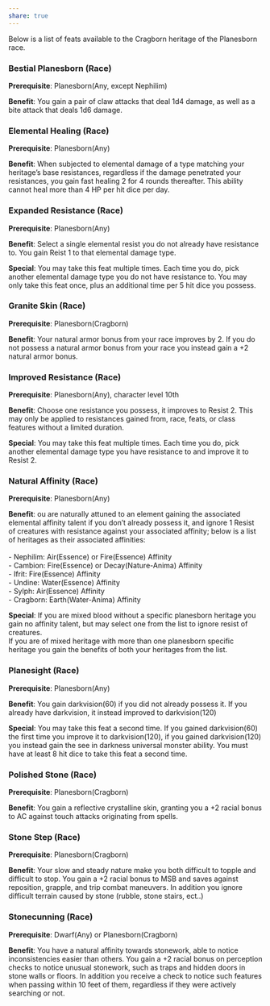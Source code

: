 ```yaml
---
share: true
---
```

Below is a list of feats available to the Cragborn heritage of the Planesborn race.

<h3><span><p>Bestial Planesborn (Race)</p></span></h3><p><span><p><b>Prerequisite</b>:    Planesborn(Any, except Nephilim)<br></p></span></p><p><span><p><b>Benefit</b>:    You gain a pair of claw attacks that deal 1d4 damage, as well as a bite attack that deals 1d6 damage.<br></p></span></p><h3><span><p>Elemental Healing (Race)</p></span></h3><p><span><p><b>Prerequisite</b>:    Planesborn(Any)<br></p></span></p><p><span><p><b>Benefit</b>:    When subjected to elemental damage of a type matching your heritage’s base resistances, regardless if the damage penetrated your resistances, you gain fast healing 2 for 4 rounds thereafter. This ability cannot heal more than 4 HP per hit dice per day.<br></p></span></p><h3><span><p>Expanded Resistance (Race)</p></span></h3><p><span><p><b>Prerequisite</b>:    Planesborn(Any)<br></p></span></p><p><span><p><b>Benefit</b>:    Select a single elemental resist you do not already have resistance to. You gain Reist 1 to that elemental damage type.<br></p></span></p><p><span><p><b>Special</b>:    You may take this feat multiple times. Each time you do, pick another elemental damage type you do not have resistance to. You may only take this feat once, plus an additional time per 5 hit dice you possess.<br></p></span></p><h3><span><p>Granite Skin (Race)</p></span></h3><p><span><p><b>Prerequisite</b>:    Planesborn(Cragborn)<br></p></span></p><p><span><p><b>Benefit</b>:    Your natural armor bonus from your race improves by 2. If you do not possess a natural armor bonus from your race you instead gain a +2 natural armor bonus.<br></p></span></p><h3><span><p>Improved Resistance (Race)</p></span></h3><p><span><p><b>Prerequisite</b>:    Planesborn(Any), character level 10th<br></p></span></p><p><span><p><b>Benefit</b>:    Choose one resistance you possess, it improves to Resist 2. This may only be applied to resistances gained from, race, feats, or class features without a limited duration.<br></p></span></p><p><span><p><b>Special</b>:    You may take this feat multiple times. Each time you do, pick another elemental damage type you have resistance to and improve it to Resist 2.<br></p></span></p><h3><span><p>Natural Affinity (Race)</p></span></h3><p><span><p><b>Prerequisite</b>:    Planesborn(Any)<br></p></span></p><p><span><p><b>Benefit</b>:    ou are naturally attuned to an element gaining the associated elemental affinity talent if you don’t already possess it, and ignore 1 Resist of creatures with resistance against your associated affinity; below is a list of heritages as their associated affinities:<br><br>- Nephilim: Air(Essence) or Fire(Essence) Affinity<br>- Cambion: Fire(Essence) or Decay(Nature-Anima) Affinity<br>- Ifrit: Fire(Essence) Affinity<br>- Undine: Water(Essence) Affinity<br>- Sylph: Air(Essence) Affinity<br>- Cragborn: Earth(Water-Anima) Affinity<br></p></span></p><p><span><p><b>Special</b>:    If you are mixed blood without a specific planesborn heritage you gain no affinity talent, but may select one from the list to ignore resist of creatures.<br>If you are of mixed heritage with more than one planesborn specific heritage you gain the benefits of both your heritages from the list.<br></p></span></p><h3><span><p>Planesight (Race)</p></span></h3><p><span><p><b>Prerequisite</b>:    Planesborn(Any)<br></p></span></p><p><span><p><b>Benefit</b>:    You gain darkvision(60) if you did not already possess it. If you already have darkvision, it instead improved to darkvision(120)<br></p></span></p><p><span><p><b>Special</b>:    You may take this feat a second time. If you gained darkvision(60) the first time you improve it to darkvision(120), if you gained darkvision(120) you instead gain the see in darkness universal monster ability. You must have at least 8 hit dice to take this feat a second time.<br></p></span></p><h3><span><p>Polished Stone (Race)</p></span></h3><p><span><p><b>Prerequisite</b>:    Planesborn(Cragborn)<br></p></span></p><p><span><p><b>Benefit</b>:    You gain a reflective crystalline skin, granting you a +2 racial bonus to AC against touch attacks originating from spells.<br></p></span></p><h3><span><p>Stone Step (Race)</p></span></h3><p><span><p><b>Prerequisite</b>:    Planesborn(Cragborn)<br></p></span></p><p><span><p><b>Benefit</b>:    Your slow and steady nature make you both difficult to topple and difficult to stop. You gain a +2 racial bonus to MSB and saves against reposition, grapple, and trip combat maneuvers. In addition you ignore difficult terrain caused by stone (rubble, stone stairs, ect..)<br></p></span></p><h3><span><p>Stonecunning (Race)</p></span></h3><p><span><p><b>Prerequisite</b>:    Dwarf(Any) or Planesborn(Cragborn)<br></p></span></p><p><span><p><b>Benefit</b>:    You have a natural affinity towards stonework, able to notice inconsistencies easier than others. You gain a +2 racial bonus on perception checks to notice unusual stonework, such as traps and hidden doors in stone walls or floors. In addition you receive a check to notice such features when passing within 10 feet of them, regardless if they were actively searching or not.<br></p></span></p>